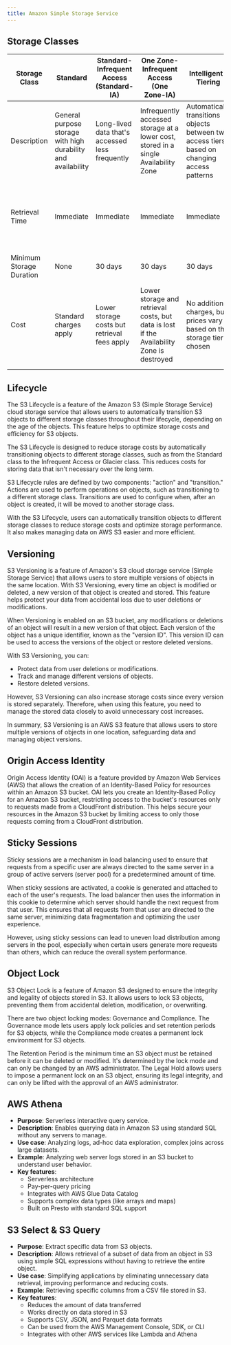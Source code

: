 ```yaml
---
title: Amazon Simple Storage Service
---
```


## Storage Classes

| Storage Class            | Standard                                                      | Standard-Infrequent Access (Standard-IA)        | One Zone-Infrequent Access (One Zone-IA)                                                  | Intelligent-Tiering                                                                          | Glacier                                                                | Glacier Deep Archive                                                              |
| ------------------------ | ------------------------------------------------------------- | ----------------------------------------------- | ----------------------------------------------------------------------------------------- | -------------------------------------------------------------------------------------------- | ---------------------------------------------------------------------- | --------------------------------------------------------------------------------- |
| Description              | General purpose storage with high durability and availability | Long-lived data that's accessed less frequently | Infrequently accessed storage at a lower cost, stored in a single Availability Zone       | Automatically transitions objects between two access tiers based on changing access patterns | Very low-cost storage for archival data                                | Lowest cost storage for long-term archival and preservation                       |
| Retrieval Time           | Immediate                                                     | Immediate                                       | Immediate                                                                                 | Immediate                                                                                    | Fast (1-5 minutes), Standard (3-5 hours), Bulk (5-12 hours)            | Standard (12 hours), Bulk (48 hours)                                              |
| Minimum Storage Duration | None                                                          | 30 days                                         | 30 days                                                                                   | 30 days                                                                                      | 90 days                                                                | 180 days                                                                          |
| Cost                     | Standard charges apply                                        | Lower storage costs but retrieval fees apply    | Lower storage and retrieval costs, but data is lost if the Availability Zone is destroyed | No additional charges, but prices vary based on the storage tier chosen                      | Lower storage and retrieval costs, but additional retrieval fees apply | Lowest storage and retrieval costs, but higher fees for additional data retrieval |

## Lifecycle

The S3 Lifecycle is a feature of the Amazon S3 (Simple Storage Service) cloud storage service that allows users to automatically transition S3 objects to different storage classes throughout their lifecycle, depending on the age of the objects. This feature helps to optimize storage costs and efficiency for S3 objects.

The S3 Lifecycle is designed to reduce storage costs by automatically transitioning objects to different storage classes, such as from the Standard class to the Infrequent Access or Glacier class. This reduces costs for storing data that isn't necessary over the long term.

S3 Lifecycle rules are defined by two components: "action" and "transition." Actions are used to perform operations on objects, such as transitioning to a different storage class. Transitions are used to configure when, after an object is created, it will be moved to another storage class.

With the S3 Lifecycle, users can automatically transition objects to different storage classes to reduce storage costs and optimize storage performance. It also makes managing data on AWS S3 easier and more efficient.

## Versioning

S3 Versioning is a feature of Amazon's S3 cloud storage service (Simple Storage Service) that allows users to store multiple versions of objects in the same location. With S3 Versioning, every time an object is modified or deleted, a new version of that object is created and stored. This feature helps protect your data from accidental loss due to user deletions or modifications.

When Versioning is enabled on an S3 bucket, any modifications or deletions of an object will result in a new version of that object. Each version of the object has a unique identifier, known as the "version ID". This version ID can be used to access the versions of the object or restore deleted versions.

With S3 Versioning, you can:

- Protect data from user deletions or modifications.
- Track and manage different versions of objects.
- Restore deleted versions.

However, S3 Versioning can also increase storage costs since every version is stored separately. Therefore, when using this feature, you need to manage the stored data closely to avoid unnecessary cost increases.

In summary, S3 Versioning is an AWS S3 feature that allows users to store multiple versions of objects in one location, safeguarding data and managing object versions.

## Origin Access Identity

Origin Access Identity (OAI) is a feature provided by Amazon Web Services (AWS) that allows the creation of an Identity-Based Policy for resources within an Amazon S3 bucket. OAI lets you create an Identity-Based Policy for an Amazon S3 bucket, restricting access to the bucket's resources only to requests made from a CloudFront distribution. This helps secure your resources in the Amazon S3 bucket by limiting access to only those requests coming from a CloudFront distribution.

## Sticky Sessions

Sticky sessions are a mechanism in load balancing used to ensure that requests from a specific user are always directed to the same server in a group of active servers (server pool) for a predetermined amount of time.

When sticky sessions are activated, a cookie is generated and attached to each of the user's requests. The load balancer then uses the information in this cookie to determine which server should handle the next request from that user. This ensures that all requests from that user are directed to the same server, minimizing data fragmentation and optimizing the user experience.

However, using sticky sessions can lead to uneven load distribution among servers in the pool, especially when certain users generate more requests than others, which can reduce the overall system performance.

## Object Lock

S3 Object Lock is a feature of Amazon S3 designed to ensure the integrity and legality of objects stored in S3. It allows users to lock S3 objects, preventing them from accidental deletion, modification, or overwriting.

There are two object locking modes: Governance and Compliance. The Governance mode lets users apply lock policies and set retention periods for S3 objects, while the Compliance mode creates a permanent lock environment for S3 objects.

The Retention Period is the minimum time an S3 object must be retained before it can be deleted or modified. It's determined by the lock mode and can only be changed by an AWS administrator. The Legal Hold allows users to impose a permanent lock on an S3 object, ensuring its legal integrity, and can only be lifted with the approval of an AWS administrator.

## AWS Athena

- **Purpose**: Serverless interactive query service.
- **Description**: Enables querying data in Amazon S3 using standard SQL without any servers to manage.
- **Use case**: Analyzing logs, ad-hoc data exploration, complex joins across large datasets.
- **Example**: Analyzing web server logs stored in an S3 bucket to understand user behavior.
- **Key features**:
  - Serverless architecture
  - Pay-per-query pricing
  - Integrates with AWS Glue Data Catalog
  - Supports complex data types (like arrays and maps)
  - Built on Presto with standard SQL support

## S3 Select & S3 Query

- **Purpose**: Extract specific data from S3 objects.
- **Description**: Allows retrieval of a subset of data from an object in S3 using simple SQL expressions without having to retrieve the entire object.
- **Use case**: Simplifying applications by eliminating unnecessary data retrieval, improving performance and reducing costs.
- **Example**: Retrieving specific columns from a CSV file stored in S3.
- **Key features**:
  - Reduces the amount of data transferred
  - Works directly on data stored in S3
  - Supports CSV, JSON, and Parquet data formats
  - Can be used from the AWS Management Console, SDK, or CLI
  - Integrates with other AWS services like Lambda and Athena
